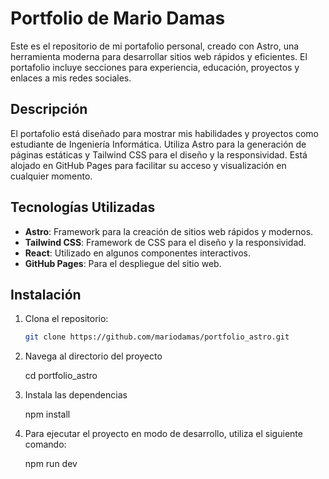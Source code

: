 # Portfolio de Mario Damas

Este es el repositorio de mi portafolio personal, creado con Astro, una herramienta moderna para desarrollar sitios web rápidos y eficientes. El portafolio incluye secciones para experiencia, educación, proyectos y enlaces a mis redes sociales.

## Descripción

El portafolio está diseñado para mostrar mis habilidades y proyectos como estudiante de Ingeniería Informática. Utiliza Astro para la generación de páginas estáticas y Tailwind CSS para el diseño y la responsividad. Está alojado en GitHub Pages para facilitar su acceso y visualización en cualquier momento.

## Tecnologías Utilizadas

- **Astro**: Framework para la creación de sitios web rápidos y modernos.
- **Tailwind CSS**: Framework de CSS para el diseño y la responsividad.
- **React**: Utilizado en algunos componentes interactivos.
- **GitHub Pages**: Para el despliegue del sitio web.

## Instalación

1. Clona el repositorio:
   ```bash
   git clone https://github.com/mariodamas/portfolio_astro.git

2. Navega al directorio del proyecto
   
   cd portfolio_astro

3. Instala las dependencias

   npm install

4.  Para ejecutar el proyecto en modo de desarrollo, utiliza el siguiente comando:

    npm run dev